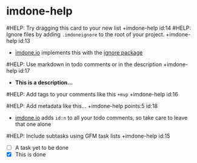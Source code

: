 imdone-help
====
#HELP: Try dragging this card to your new list +imdone-help id:14
#HELP: Ignore files by adding `.imdoneignore` to the root of your project. +imdone-help id:13
- [imdone.io](https://imdone.io) implements this with the [ignore package](https://www.npmjs.com/package/ignore)

#HELP: Use markdown in todo comments or in the description +imdone-help id:17
- **This is a description...**

#HELP: Add tags to your comments like this `+mvp` +imdone-help id:16

#HELP: Add metadata like this... +imdone-help points:5 id:18
- [imdone.io](https://imdone.io) adds `id:n` to all your todo comments, so take care to leave that one alone

#HELP: Include subtasks using GFM task lists +imdone-help id:15
- [ ] A task yet to be done
- [x] This is done
